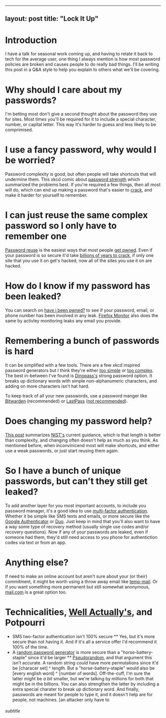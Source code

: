 
---
layout: post
title: "Lock It Up"
---

# Introduction

I have a talk for seasonal work coming up, and having to relate it back to tech for the average user, one thing I always mention is how most password policies are broken and causes people to do really bad things. I'll be writing this post in a Q&A style to help you explain to others what we'll be covering.

# Why should I care about my passwords?

I'm betting most don't give a second thought about the password they use for sites. Most times you'll be required for it to include a special character, number, or capital letter. This way it's harder to guess and less likely to be comprimised.

# I use a fancy password, why would I be worried?

Password complexity is good, but often people will take shortcuts that will undermine them. This xkcd comic about [password strength](https://xkcd.com/936/) which summarized the problems best. If you're required a few things, then all most will do, which can end up making a password that's easier to [crack](https://en.wikipedia.org/wiki/Password_cracking), and make it harder for yourself to remember.

# I can just reuse the same complex password so I only have to remember one

[Password reuse](https://xkcd.com/792/) is the easiest ways that most people  [get pwned](https://www.urbandictionary.com/define.php?term=pwned). Even if your password is so secure it'd take [billions of years to crack](https://howsecureismypassword.net/), if only one site that you use it on get's hacked, now all of the sites you use it on are hacked.

# How do I know if my password has been leaked?

You can search on [have i been pwned?](https://haveibeenpwned.com/) to see if your password, email, or phone number has been involved in any leak. [Firefox Monitor](https://monitor.firefox.com/) also does the same by activley monitoring leaks any email you provide.

# Remembering a bunch of passwords is hard

It can be simplified with a few tools. There are a few xkcd inspired password generators but I think they're either [too simple](https://preshing.com/20110811/xkcd-password-generator/) or [too complex](https://xkpasswd.net/s/). The best in-between I've found is [Dinopass's](https://www.dinopass.com/) strong password option. It breaks up dictionary words with simple non-alphanumeric characters, and adding on more characters isn't hat hard.

To keep track of all your new passwords, use a password manger like [Bitwarden](https://bitwarden.com/) (recommended) or [LastPass](https://www.lastpass.com/) ([not recommended](https://news.ycombinator.com/item?id=26153845)).

# Does changing my password help?

[This post](https://auth0.com/blog/dont-pass-on-the-new-nist-password-guidelines/) summarizes [NIST's](https://www.nist.gov/) current guidance, which is that length is better than complexity, and changing often doesn't help as much as you think. As mentioned before, when inconvinicend most will make shortcuts, and either use a weak passwords, or just start reusing them again.

# So I have a bunch of unique passwords, but can't they still get leaked?

To add another layer for you most important accounts, to include you password manager, it's a good idea to use [multi-factor authentication](https://en.wikipedia.org/wiki/Multi-factor_authentication). Whether it be simple like SMS texts and emails, or more secure like the [Google Authenticator](https://en.wikipedia.org/wiki/Google_Authenticator) or [Duo](https://duo.com/). Just keep in mind that you'll also want to have a way some type of recovery method (usually single use codes and/or recovery questions). Now if any of your passwords are leaked, even if someone had them, they'd still need access to you phone for authentiction codes via text or from an app.

# Anything else?

If need to make an online account but aren't sure about your (or their) commitment, it might be worth using a throw away email like [temp-mail](https://temp-mail.org/). Or if you want something more permanent but still somewhat anonymous, [mail.com](https://www.mail.com/) is a great option too.

# Technicalities, [Well Actually's](https://www.recurse.com/social-rules), and Potpourri

* SMS two-factor authentication isn't 100% secure
** Yes, but it's more secure than not having it. And if it's all a service offer I'd recommend it 100% of the time.
* A [random password generator](https://passwordsgenerator.net/) is more secure than a "horse-battery-staple" since it'd be larger 
** [Pseudorandom](https://en.wikipedia.org/wiki/Pseudorandomness), and that argument this isn't accurate. A random string _could_ have more permutations since it'd be [characer set] ^ length. But a "horse-battery-staple" would also be [every english word] ^ [number of words]. Off-the-cuff, I'm sure the latter might be _a bit_ smaller, but we're talking by millions for both that might be in the billions. You can also strengthen the latter by including a extra special charater to break up dictionary word. And finally, passwords are meant for people to type it, and it doesn't help are for people, not machines. [an attacker only have to 

###### subtitle
